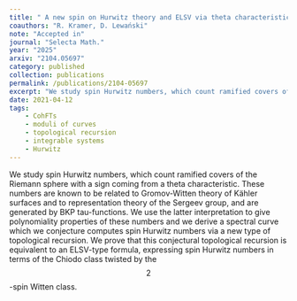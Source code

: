 ```yaml
---
title: " A new spin on Hurwitz theory and ELSV via theta characteristics"
coauthors: "R. Kramer, D. Lewański"
note: "Accepted in"
journal: "Selecta Math."
year: "2025"
arxiv: "2104.05697"
category: published
collection: publications
permalink: /publications/2104-05697
excerpt: "We study spin Hurwitz numbers, which count ramified covers of the Riemann sphere with a sign coming from a theta characteristic. We conjecture a topological recursion governing these counts, and prove equivalence with an ELSV formula."
date: 2021-04-12
tags:
    - CohFTs
    - moduli of curves
    - topological recursion
    - integrable systems
    - Hurwitz
---
```


We study spin Hurwitz numbers, which count ramified covers of the Riemann sphere with a sign coming from a theta characteristic. These numbers are known to be related to Gromov-Witten theory of Kähler surfaces and to representation theory of the Sergeev group, and are generated by BKP tau-functions. We use the latter interpretation to give polynomiality properties of these numbers and we derive a spectral curve which we conjecture computes spin Hurwitz numbers via a new type of topological recursion. We prove that this conjectural topological recursion is equivalent to an ELSV-type formula, expressing spin Hurwitz numbers in terms of the Chiodo class twisted by the $$2$$-spin Witten class.